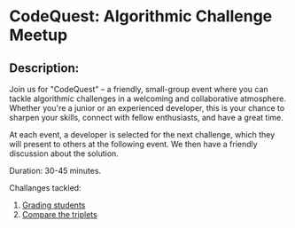 # CodeQuest: Algorithmic Challenge Meetup

## Description:

Join us for "CodeQuest" – a friendly, small-group event where you can tackle algorithmic challenges in a welcoming and collaborative atmosphere. 
Whether you're a junior or an experienced developer, this is your chance to sharpen your skills, connect with fellow enthusiasts, and have a great time.

At each event, a developer is selected for the next challenge, which they will present to others at the following event. 
We then have a friendly discussion about the solution.

Duration: 30-45 minutes.

Challanges tackled:

1. [Grading students](https://www.hackerrank.com/challenges/grading/problem)
2. [Compare the triplets](https://www.hackerrank.com/challenges/compare-the-triplets/problem)
